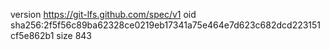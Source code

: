 version https://git-lfs.github.com/spec/v1
oid sha256:2f5f56c89ba62328ce0219eb17341a75e464e7d623c682dcd223151cf5e862b1
size 843
